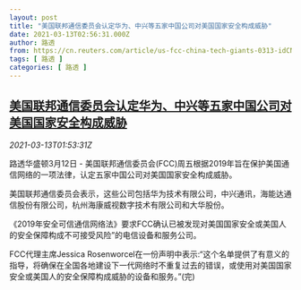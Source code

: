 ```yaml
---
layout: post
title: "美国联邦通信委员会认定华为、中兴等五家中国公司对美国国家安全构成威胁"
date: 2021-03-13T02:56:31.000Z
author: 路透
from: https://cn.reuters.com/article/us-fcc-china-tech-giants-0313-idCNKBS2B501C
tags: [ 路透 ]
categories: [ 路透 ]
---
```

<!--1615604191000-->
[美国联邦通信委员会认定华为、中兴等五家中国公司对美国国家安全构成威胁](https://cn.reuters.com/article/us-fcc-china-tech-giants-0313-idCNKBS2B501C)
------

<div>
<div><i>2021-03-13T01:53:31Z</i></div><p>路透华盛顿3月12日 - 美国联邦通信委员会(FCC)周五根据2019年旨在保护美国通信网络的一项法律，认定五家中国公司对美国国家安全构成威胁。 　</p><p>美国联邦通信委员会表示，这些公司包括华为技术有限公司，中兴通讯，海能达通信股份有限公司，杭州海康威视数字技术有限公司和大华股份。 　</p><p>《2019年安全可信通信网络法》要求FCC确认已被发现对美国国家安全或美国人的安全保障构成不可接受风险”的电信设备和服务公司。 　</p><p>FCC代理主席Jessica Rosenworcel在一份声明中表示:“这个名单提供了有意义的指导，将确保在全国各地建设下一代网络时不重复过去的错误，或使用对美国国家安全或美国人的安全保障构成威胁的设备和服务。”(完)</p>
</div>
